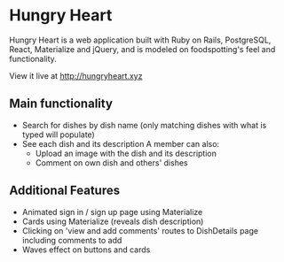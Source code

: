 # Hungry Heart

Hungry Heart is a web application built with Ruby on Rails, PostgreSQL, React, Materialize and jQuery, and is modeled on foodspotting's feel and functionality.

View it live at http://hungryheart.xyz

## Main functionality

* Search for dishes by dish name (only matching dishes with what is typed will populate)
* See each dish and its description
A member can also:
  * Upload an image with the dish and its description
  * Comment on own dish and others' dishes

## Additional Features

* Animated sign in / sign up page using Materialize
* Cards using Materialize (reveals dish description)
* Clicking on 'view and add comments' routes to DishDetails page including comments to add
* Waves effect on buttons and cards
